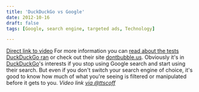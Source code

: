 ```yaml
---
title: 'DuckDuckGo vs Google'
date: 2012-10-16
draft: false
tags: [Google, search engine, targeted ads, Technology]

---
```


[Direct link to video](http://vimeo.com/51181384) For more information you can [read about the tests DuckDuckGo ran](http://idealab.talkingpointsmemo.com/2012/10/impersonal-google-search-results-are-few-and-far-between-duckduckgo-finds.php) or check out their site [dontbubble.us](http://dontbubble.us). Obviously it's in [DuckDuckGo](http://duckduckgo.com)'s interests if you stop using Google search and start using their search. But even if you don't switch your search engine of choice, it's good to know how much of what you're seeing is filtered or manipulated before it gets to you. _Video link [via @ttscoff](https://twitter.com/ttscoff/statuses/258229291731546113)_